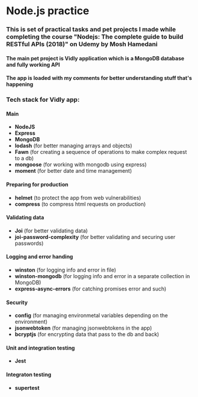 # Node.js practice
### This is set of practical tasks and pet projects I made while completing the course "Nodejs: The complete guide to build RESTful APIs (2018)" on Udemy by Mosh Hamedani
#### The main pet project is Vidly application which is a MongoDB database and fully working API
#### The app is loaded with my comments for better understanding stuff that's happening
### Tech stack for Vidly app:
#### Main
- **NodeJS**
- **Express**
- **MongoDB**
- **lodash** (for better managing arrays and objects)
- **Fawn** (for creating a sequence of operations to make complex request to a db)
- **mongoose** (for working with mongodb using express)
- **moment** (for better date and time management)

#### Preparing for production
- **helmet** (to protect the app from web vulnerabilities)
- **compress** (to compress html requests on production)

#### Validating data
- **Joi** (for better validating data)
- **joi-password-complexity** (for better validating and securing user passwords)

#### Logging and error handing
- **winston** (for logging info and error in file)
- **winston-mongodb** (for logging info and error in a separate collection in MongoDB)
- **express-async-errors** (for catching promises error and such)

#### Security
- **config** (for managing environmetal variables depending on the environment)
- **jsonwebtoken** (for managing jsonwebtokens in the app)
- **bcryptjs** (for encrypting data that pass to the db and back)

#### Unit and integration testing
- **Jest**

#### Integraton testing
- **supertest**
